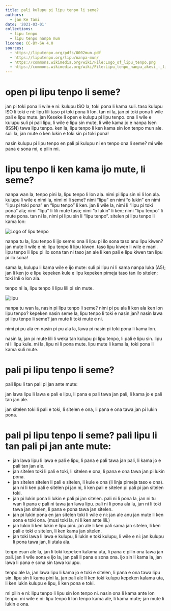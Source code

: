 ```yaml
---
title: pali kulupu pi lipu tenpo li seme?
authors:
  - jan Ke Tami
date: '2021-03-01'
collections:
  - lipu tenpo
  - lipu tenpo nanpa mun
license: CC-BY-SA 4.0
sources:
  - https://liputenpo.org/pdfs/0002mun.pdf
  - https://liputenpo.org/lipu/nanpa-mun/
  - https://commons.wikimedia.org/wiki/File:Logo_of_lipu_tenpo.png
  - https://commons.wikimedia.org/wiki/File:Lipu_tenpo_nanpa_akesi_-_lipu.png
---
```


# open pi lipu tenpo li seme?

jan pi toki pona li wile e ni: kulupu ISO la, toki pona li kama suli. taso kulupu ISO li toki e ni: lipu lili taso pi toki pona li lon. tan ni la, jan pi toki pona li wile pali e lipu mute. jan Keseke li open e kulupu pi lipu tenpo. ona li wile e kulupu suli pi pali lipu, li wile e lipu sin mute, li wile kama jo e nanpa Isen (ISSN) tawa lipu tenpo. ken la, lipu tenpo li ken kama sin lon tenpo mun ale. suli la, jan mute o ken lukin e toki sin pi toki pona!

nasin kulupu pi lipu tenpo en pali pi kulupu ni en tenpo ona li seme? mi wile pana e sona mi, e pilin mi.

# lipu tenpo li ken kama ijo mute, li seme?

nanpa wan la, tenpo pini la, lipu tenpo li lon ala. nimi pi lipu sin ni li lon ala. kulupu li wile e nimi la, nimi ni li seme? nimi “lipu” en nimi “o lukin” en nimi “lipu pi toki pona” en “lipu tenpo” li ken. jan li wile la, nimi li “lipu pi toki pona” ala; nimi “lipu” li lili mute taso; nimi “o lukin” li ken; nimi “lipu tenpo” li mute pona. tan ni la, nimi pi lipu sin li “lipu tenpo”. sitelen pi lipu tenpo li kama lon:

![Logo of lipu tenpo](https://upload.wikimedia.org/wikipedia/commons/8/8a/Logo_of_lipu_tenpo.png)

nanpa tu la, lipu tenpo li ijo seme: ona li lipu pi ilo sona taso anu lipu kiwen? jan mute li wile e ni: lipu tenpo li lipu kiwen. taso lipu kiwen li wile e mani. lipu tenpo li lipu pi ilo sona tan ni taso jan ale li ken pali e lipu kiwen tan lipu pi ilo sona!

sama la, kulupu li kama wile e ijo mute: suli pi lipu ni li sama nanpa luka (A5); jan li ken jo e lipu kepeken kule e lipu kepeken pimeja taso tan ilo sitelen; toki Inli o lon ala.

tenpo ni la, lipu tenpo li lipu lili pi sin mute.

![lipu](https://upload.wikimedia.org/wikipedia/commons/f/f9/Lipu_tenpo_nanpa_akesi_-_lipu.png)

nanpa tu wan la, nasin pi lipu tenpo li seme? nimi pi pu ala li ken ala ken lon lipu tenpo? kepeken nasin seme la, lipu tenpo li toki e nasin jan? nasin lawa pi lipu tenpo li seme? jan mute li toki mute e ni.

nimi pi pu ala en nasin pi pu ala la, lawa pi nasin pi toki pona li kama lon.

nasin la, jan pi mute lili li weka tan kulupu pi lipu tenpo, li pali e lipu sin. lipu ni li lipu kule. mi la, lipu ni li pona mute. lipu mute li kama la, toki pona li kama suli mute.

# pali pi lipu tenpo li seme?

pali lipu li tan pali pi jan ante mute:

jan lawa lipu li lawa e pali e lipu, li pana e pali tawa jan pali, li kama jo e pali tan jan ale.

jan sitelen toki li pali e toki, li sitelen e ona, li pana e ona tawa jan pi lukin pona.

# pali pi lipu tenpo li seme? pali lipu li tan pali pi jan ante mute:

- jan lawa lipu li lawa e pali e lipu, li pana e pali tawa jan pali, li kama jo e pali tan jan ale.
- jan sitelen toki li pali e toki, li sitelen e ona, li pana e ona tawa jan pi lukin pona.
- jan sitelen sitelen li pali e sitelen, li kule e ona (li linja pimeja taso e ona). jan ni li ken pali e sitelen pi jan ni, li ken pali e sitelen pi pali pi jan sitelen toki.
- jan pi lukin pona li lukin e pali pi jan sitelen. pali ni li pona la, jan ni tu wan li pana e pali ni tawa jan lawa lipu. pali ni li pona ala la, jan ni li toki tawa jan sitelen, li pana e pona tawa jan sitelen.
- jan pi lukin pona en jan sitelen toki li wile e ni: jan ale anu jan mute li ken sona e toki ona. (musi toki la, ni li ken ante lili.)
- jan lukin li ken lukin e lipu pini. jan ale li ken pali sama jan sitelen, li ken pali e toki e sitelen, li ken kama jan sitelen.
- jan toki lawa li lawa e kulupu, li lukin e toki kulupu, li wile e ni: jan kulupu li pona tawa jan, li utala ala.

tenpo esun ale la, jan li toki kepeken kalama uta, li pana e pilin ona tawa jan pali. jan li wile sona e ijo la, jan pali li pana e sona ona. ijo sin li kama la, jan lawa li pana e sona sin tawa kulupu.

tenpo ale la, jan lawa lipu li kama jo e toki e sitelen, li pana e ona tawa lipu sin. lipu sin li kama pini la, jan pali ale li ken toki kulupu kepeken kalama uta, li ken lukin kulupu e lipu, li ken pona e toki.

mi pilin e ni: lipu tenpo li lipu sin lon tenpo ni. nasin ona li kama ante lon tenpo. mi wile e ni: lipu tenpo li lon tenpo kama ale, li kama mute; jan mute li lukin e ona.
